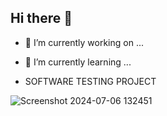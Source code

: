 ## Hi there 👋

- 🔭 I’m currently working on ...
- 🌱 I’m currently learning ...

- SOFTWARE TESTING PROJECT
 
![Screenshot 2024-07-06 132451](https://github.com/ram-king/ram-king/assets/174857399/e279c5f2-fe97-4a9c-afee-23285dec9d9e)

